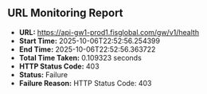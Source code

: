 ## URL Monitoring Report

- **URL:** https://api-gw1-prod1.fisglobal.com/gw/v1/health
- **Start Time:** 2025-10-06T22:52:56.254399
- **End Time:** 2025-10-06T22:52:56.363722
- **Total Time Taken:** 0.109323 seconds
- **HTTP Status Code:** 403
- **Status:** Failure
- **Failure Reason:** HTTP Status Code: 403
